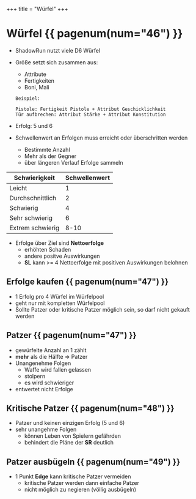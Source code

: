 +++
title = "Würfel"
+++

# Würfel {{ pagenum(num="46") }}

- ShadowRun nutzt viele D6 Würfel
- Größe setzt sich zusammen aus:
    - Attribute
    - Fertigkeiten
    - Boni, Mali

    ```
    Beispiel:

    Pistole: Fertigkeit Pistole + Attribut Geschicklichkeit
    Tür aufbrechen: Attribut Stärke + Attribut Konstitution
    ```

- Erfolg: 5 und 6
- Schwellenwert an Erfolgen muss erreicht oder überschritten werden
    - Bestimmte Anzahl
    - Mehr als der Gegner
    - über längeren Verlauf Erfolge sammeln

|Schwierigkeit|Schwellenwert|
|-|-|
|Leicht|1|
|Durchschnittlich|2|
|Schwierig|4|
|Sehr schwierig|6|
|Extrem schwierig|8-10|

- Erfolge über Ziel sind **Nettoerfolge**
    - erhöhten Schaden
    - andere positve Auswirkungen
    - **SL** kann >= 4 Nettoerfolge mit positiven Auswirkungen belohnen

## Erfolge kaufen  {{ pagenum(num="47") }}

- 1 Erfolg pro 4 Würfel im Würfelpool
- geht nur mit kompletten Würfelpool
- Sollte Patzer oder kritische Patzer möglich sein, so darf nicht gekauft werden

## Patzer {{ pagenum(num="47") }}

- gewürfelte Anzahl an 1 zählt
- **mehr** als die Hälfte => Patzer
- Unangenehme Folgen
    - Waffe wird fallen gelassen
    - stolpern
    - es wird schwieriger
- entwertet nicht Erfolge

## Kritische Patzer {{ pagenum(num="48") }}

- Patzer und keinen einzigen Erfolg (5 und 6)
- sehr unangehme Folgen
    - können Leben von Spielern gefährden
    - behindert die Pläne der **SR** deutlich

## Patzer ausbügeln {{ pagenum(num="49") }}

- 1 Punkt **Edge** kann kritische Patzer vermeiden
    - kritische Patzer werden dann einfache Patzer
    - nicht möglich zu negieren (völlig ausbügeln)


